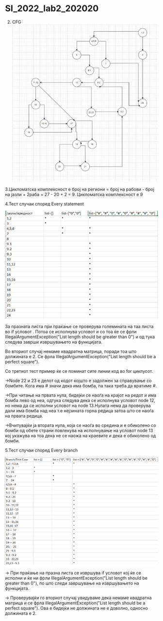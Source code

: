 # SI_2022_lab2_202020
2. CFG
![img_1.png](img_1.png)

   
3.Цикломатска комплексност е
   број на региони = број на рабови - број на јазли + 2раба = 27 - 20 + 2 = 9. Цикломатска комплексност е 9


4.Тест случаи според Every statement

![img_4.png](img_4.png)

За празната листа при праќање се проверува големината на таа листа во if условот . Потоа се исполнува условот и со тоа ќе се фрли IllegalArgumentException("List length should be greater than 0") и од тука следува заврши извршувањето на функцијата.

Во вториот случај немаме квадратна матрица, поради тоа што должината е 2. Се фрла IllegalArgumentException("List length should be a perfect square").

Со третиот тест пример ќе се поминат сите линии код во for циклусот.

->Node 22 и 23 е делот од кодот којшто е задолжен за справување со бомбите. Кога има # значи дека има бомба, па така треба да вратиме #.

->При читање на првата нула, бидејќи се наоѓа на крајот на редот и  има бомба лево од неа, одтука следува дека се исполнува условот node 12, но нема да се исполни условот на node 13.Нулата нема да проверува дали има бомба над неа т.е нејзината горна редица затоа што се наоѓа на првата редица.

->Вчитувајќи ја втората нула, која се наоѓа во средина и е обиколено со бомби од обете страни повлекува на исполнување на условот node 13 кој укажува на тоа дека не се наожа на краевите и дека е обиколено од бомби.

5.Тест случаи според Every branch

![img_5.png](img_5.png)

-> При праќање на празна листа се извршува if условот кој ќе се исполни и ќе ни фрли IllegalArgumentException("List length should be greater than 0"), по што следи завршување на извршувањето на функцијата.

-> Проверувајќи го вториот случај увидуваме дека немаме квадратна матрица и се фрла IllegalArgumentException("List length should be a perfect square"). Ова е бидејќи не должината не е доволно, односно должината е 2.
 
 